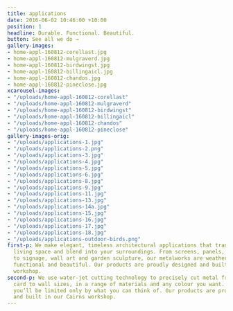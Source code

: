 ```yaml
---
title: applications
date: 2016-06-02 10:46:00 +10:00
position: 1
headline: Durable. Functional. Beautiful.
button: See all we do →
gallery-images:
- home-appl-160812-corellast.jpg
- home-appl-160812-mulgraverd.jpg
- home-appl-160812-birdwingst.jpg
- home-appl-160812-billingaicl.jpg
- home-appl-160812-chandos.jpg
- home-appl-160812-pineclose.jpg
xcarousel-images:
- "/uploads/home-appl-160812-corellast"
- "/uploads/home-appl-160812-mulgraverd"
- "/uploads/home-appl-160812-birdwingst"
- "/uploads/home-appl-160812-billingaicl"
- "/uploads/home-appl-160812-chandos"
- "/uploads/home-appl-160812-pineclose"
gallery-images-orig:
- "/uploads/applications-1.jpg"
- "/uploads/applications-2.png"
- "/uploads/applications-3.jpg"
- "/uploads/applications-4.jpg"
- "/uploads/applications-5.jpg"
- "/uploads/applications-6.jpg"
- "/uploads/applications-8.jpg"
- "/uploads/applications-9.jpg"
- "/uploads/applications-11.jpg"
- "/uploads/applications-13.jpg"
- "/uploads/applications-14a.jpg"
- "/uploads/applications-15.jpg"
- "/uploads/applications-16.jpg"
- "/uploads/applications-17.jpg"
- "/uploads/applications-18.jpg"
- "/uploads/applications-outdoor-birds.png"
first-p: We make elegant, timeless architectural applications that transform your
  living space and blend into your surroundings. From screens, panels, gates and letterboxes,
  to signage, wall art and garden sculpture, our metalworks are weatherproof, durable,
  functional and beautiful. Our products are proudly designed and built in our Cairns
  workshop.
second-p: We use water-jet cutting technology to precisely cut metal from business
  card to wall sizes, in a range of materials and any colour you want. Which means
  you’ll be limited only by what you can think of. Our products are proudly designed
  and built in our Cairns workshop.
---
```


